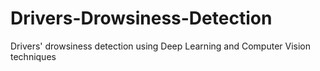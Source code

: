 # Drivers-Drowsiness-Detection
Drivers' drowsiness detection using Deep Learning and Computer Vision techniques



